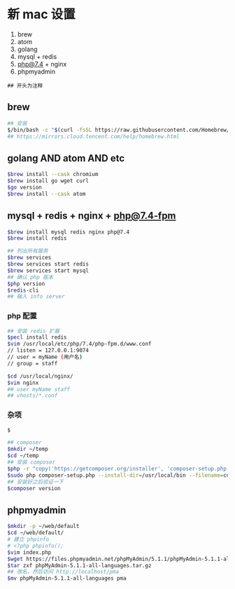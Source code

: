 # 新 mac 设置

1. brew
1. atom
1. golang
1. mysql + redis
1. php@7.4 + nginx
1. phpmyadmin

`## 开头为注释`

## brew

```bash
## 安装
$/bin/bash -c "$(curl -fsSL https://raw.githubusercontent.com/Homebrew/install/HEAD/install.sh)"
## https://mirrors.cloud.tencent.com/help/homebrew.html

```



## golang AND atom AND etc


```bash
$brew install --cask chromium
$brew install go wget curl
$go version
$brew install --cask atom
```

## mysql + redis + nginx + php@7.4-fpm

```bash
$brew install mysql redis nginx php@7.4
$brew install redis

## 列出所有服务
$brew services
$brew services start redis
$brew services start mysql
## 确认 php 版本
$php version
$redis-cli
## 输入 info server
```

### php 配置

```bash
## 安装 redis 扩展
$pecl install redis
$vim /usr/local/etc/php/7.4/php-fpm.d/www.conf
// listen = 127.0.0.1:9074
// user = myName (用户名)
// group = staff
```

```bash
$cd /usr/local/nginx/
$vim nginx
## user myName staff
## vhosts/*.conf

```



### 杂项

```bash
$

## composer
$mkdir ~/temp
$cd ~/temp
## 安装 composer
$php -r "copy('https://getcomposer.org/installer', 'composer-setup.php');"
$sudo php composer-setup.php --install-dir=/usr/local/bin --filename=composer
## 安装好之后验证一下
$composer version
```

## phpmyadmin

```bash
$mkdir -p ~/web/default
$cd ~/web/default/
# 建立 phpinfo
# <?php phpinfo();
$vim index.php
$wget https://files.phpmyadmin.net/phpMyAdmin/5.1.1/phpMyAdmin-5.1.1-all-languages.tar.gz
$tar zxf phpMyAdmin-5.1.1-all-languages.tar.gz
## 改名，然后访问 http://localhost/pma
$mv phpMyAdmin-5.1.1-all-languages pma

```
